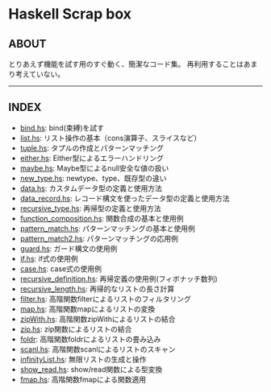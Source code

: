 # Haskell Scrap box

## ABOUT

とりあえず機能を試す用のすぐ動く、簡潔なコード集。
再利用することはあまり考えていない。

---

## INDEX

- [bind.hs](./bind.hs): bind(束縛)を試す
- [list.hs](./list.hs): リスト操作の基本（cons演算子、スライスなど）
- [tuple.hs](./tuple.hs): タプルの作成とパターンマッチング
- [either.hs](./either.hs): Either型によるエラーハンドリング
- [maybe.hs](./maybe.hs): Maybe型によるnull安全な値の扱い
- [new_type.hs](./new_type.hs): newtype、type、既存型の違い
- [data.hs](./data.hs): カスタムデータ型の定義と使用方法
- [data_record.hs](./data_record.hs): レコード構文を使ったデータ型の定義と使用方法
- [recursive_type.hs](./recursive_type.hs): 再帰型の定義と使用方法
- [function_composition.hs](./function_composition.hs): 関数合成の基本と使用例
- [pattern_match.hs](./pattern_match.hs): パターンマッチングの基本と使用例
- [pattern_match2.hs](./pattern_match2.hs): パターンマッチングの応用例
- [guard.hs](./guard.hs): ガード構文の使用例
- [if.hs](./if.hs): if式の使用例
- [case.hs](./case.hs): case式の使用例
- [recursive_definition.hs](./recursive_definition.hs): 再帰定義の使用例(フィボナッチ数列)
- [recursive_length.hs](./recursive_length.hs): 再帰的なリストの長さ計算
- [filter.hs](./filter.hs): 高階関数filterによるリストのフィルタリング
- [map.hs](./map.hs): 高階関数mapによるリストの変換
- [zipWith.hs](./zipWith.hs): 高階関数zipWithによるリストの結合
- [zip.hs](./zip.hs): zip関数によるリストの結合
- [foldr](./foldr.hs): 高階関数foldrによるリストの畳み込み
- [scanl.hs](./scanl.hs): 高階関数scanlによるリストのスキャン
- [infinityList.hs](./infinityList.hs): 無限リストの生成と操作
- [show_read.hs](./show_read.hs): show/read関数による型変換
- [fmap.hs](./fmap.hs): 高階関数fmapによる関数適用
